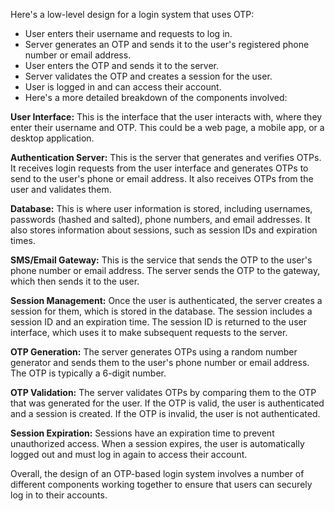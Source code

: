 Here's a low-level design for a login system that uses OTP:

- User enters their username and requests to log in.
- Server generates an OTP and sends it to the user's registered phone number or email address.
- User enters the OTP and sends it to the server.
- Server validates the OTP and creates a session for the user.
- User is logged in and can access their account.
- Here's a more detailed breakdown of the components involved:

**User Interface:** This is the interface that the user interacts with, where they enter their username and OTP. This could be a web page, a mobile app, or a desktop application.

**Authentication Server:** This is the server that generates and verifies OTPs. It receives login requests from the user interface and generates OTPs to send to the user's phone or email address. It also receives OTPs from the user and validates them.

**Database:** This is where user information is stored, including usernames, passwords (hashed and salted), phone numbers, and email addresses. It also stores information about sessions, such as session IDs and expiration times.

**SMS/Email Gateway:** This is the service that sends the OTP to the user's phone number or email address. The server sends the OTP to the gateway, which then sends it to the user.

**Session Management:** Once the user is authenticated, the server creates a session for them, which is stored in the database. The session includes a session ID and an expiration time. The session ID is returned to the user interface, which uses it to make subsequent requests to the server.

**OTP Generation:** The server generates OTPs using a random number generator and sends them to the user's phone number or email address. The OTP is typically a 6-digit number.

**OTP Validation:** The server validates OTPs by comparing them to the OTP that was generated for the user. If the OTP is valid, the user is authenticated and a session is created. If the OTP is invalid, the user is not authenticated.

**Session Expiration:** Sessions have an expiration time to prevent unauthorized access. When a session expires, the user is automatically logged out and must log in again to access their account.

Overall, the design of an OTP-based login system involves a number of different components working together to ensure that users can securely log in to their accounts.
